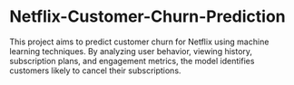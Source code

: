 # Netflix-Customer-Churn-Prediction
This project aims to predict customer churn for Netflix using machine learning techniques. By analyzing user behavior, viewing history, subscription plans, and engagement metrics, the model identifies customers likely to cancel their subscriptions.
